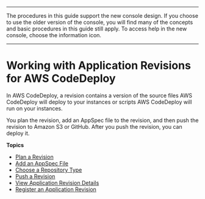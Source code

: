 --------

 The procedures in this guide support the new console design\. If you choose to use the older version of the console, you will find many of the concepts and basic procedures in this guide still apply\. To access help in the new console, choose the information icon\. 

--------

# Working with Application Revisions for AWS CodeDeploy<a name="application-revisions"></a>

In AWS CodeDeploy, a revision contains a version of the source files AWS CodeDeploy will deploy to your instances or scripts AWS CodeDeploy will run on your instances\. 

You plan the revision, add an AppSpec file to the revision, and then push the revision to Amazon S3 or GitHub\. After you push the revision, you can deploy it\.

**Topics**
+ [Plan a Revision](application-revisions-plan.md)
+ [Add an AppSpec File](application-revisions-appspec-file.md)
+ [Choose a Repository Type](application-revisions-repository-type.md)
+ [Push a Revision](application-revisions-push.md)
+ [View Application Revision Details](application-revisions-view-details.md)
+ [Register an Application Revision](application-revisions-register.md)